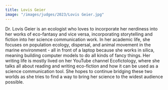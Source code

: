 ```yaml
---
title: Lovis Geier
image: "/images/judges/2023/Lovis Geier.jpg"
---
```


Dr. Lovis Geier is an ecologist who loves to incorporate her nerdiness into her works of eco-fantasy and vice versa, incorporating storytelling and fiction into her science communication work. In her academic life, she focuses on population ecology, dispersal, and animal movement in the marine environment - all in front of a laptop because she works in silica, meaning building computer models to do all kinds of fancy things. Her writing life is mostly lived on her YouTube channel Ecofictology, where she talks all about reading and writing eco-fiction and how it can be used as a science communication tool. She hopes to continue bridging these two worlds as she tries to find a way to bring her science to the widest audience possible.
